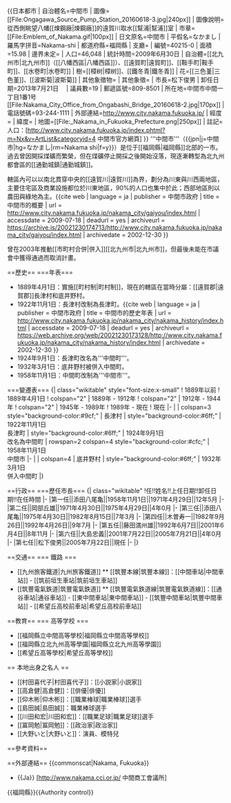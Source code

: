 {{日本都市
| 自治體名=中間市
| 圖像=[[File:Ongagawa_Source_Pump_Station_20160618-3.jpg|240px]]
| 圖像說明=從西側眺望八幡[[煉鋼廠|煉鋼廠]]的遠賀川取水[[幫浦|幫浦]]室
| 市章=[[File:Emblem_of_Nakama.gif|100px]]
| 日文原名=中間市
| 平假名=なかまし
| 羅馬字拼音=Nakama-shi
| 都道府縣=福岡縣
| 支廳=
| 編號=40215-0
| 面積=15.98
| 邊界未定=
| 人口=46,048
| 統計時間=2009年6月30日
| 自治體=[[北九州市|北九州市]]（[[八幡西區|八幡西區]]）、[[遠賀町|遠賀町]]、[[鞍手町|鞍手町]]、[[水卷町|水卷町]]
| 樹=[[樟树|樟树]]、[[鐵冬青|鐵冬青]]
| 花=[[三色堇|三色堇]]、[[波斯菊|波斯菊]]
| 其他象徵物=
| 其他象徵=
| 市長=松下俊男
| 卸任日期=2013年7月21日　
| 議員數=19
| 郵遞區號=809-8501
| 所在地=中間市中間一丁目1番1号<br>[[File:Nakama_City_Office_from_Ongabashi_Bridge_20160618-2.jpg|170px]]
| 電話號碼=93-244-1111
| 外部連結=http://www.city.nakama.fukuoka.jp/
| 經度=
| 緯度=
| 地圖=[[File:_Nakama_in_Fukuoka_Prefecture.png|250px]]
| 註記=人口：[http://www.city.nakama.fukuoka.jp/index.phtml?m=Nx&v=ArtList&categoryid=4 中間市官方網頁]
}}
'''中間市'''（{{jpn|j=中間市|hg=なかまし|rm=Nakama shi|f=y}}）是位于[[福岡縣|福岡縣]]北部的一市。過去曾因開採煤礦而繁榮，但在煤礦停止開採之後開始沒落，現逐漸轉型為北九州都會區的[[通勤城鎮|通勤城鎮]]。

轄區內可以以南北貫穿中央的[[遠賀川|遠賀川]]為界，劃分為川東與川西兩地區，主要住宅區及商業設施都位於川東地區，90%的人口也集中於此；西部地區則以農田與綠地為主。<ref name="brief">{{cite web | language = ja | publisher = 中間市政府 | title = 中間市的概要 | url = http://www.city.nakama.fukuoka.jp/nakama_city/gaiyou/index.html | accessdate = 2009-07-18 | deadurl = yes | archiveurl = https://archive.is/20021230174713/http://www.city.nakama.fukuoka.jp/nakama_city/gaiyou/index.html | archivedate = 2002-12-30 }}</ref>

曾在2003年推動[[市町村合併|併入]][[北九州市|北九州市]]，但最後未能在市議會中獲得通過而取消計畫。

==歷史==
===年表===
* 1889年4月1日：實施[[町村制|町村制]]，現在的轄區在當時分屬：[[遠賀郡|遠賀郡]]長津村和底井野村。
* 1922年11月1日：長津村改制為長津町。<ref>{{cite web | language = ja | publisher = 中間市政府 | title = 中間市的歷史年表 | url = http://www.city.nakama.fukuoka.jp/nakama_city/nakama_history/index.html | accessdate = 2009-07-18 | deadurl = yes | archiveurl = https://web.archive.org/web/20021230173128/http://www.city.nakama.fukuoka.jp/nakama_city/nakama_history/index.html | archivedate = 2002-12-30 }}</ref>
* 1924年9月1日：長津町改名為'''中間町'''。
* 1932年3月1日：底井野村被併入中間町。
* 1958年11月1日：中間町改制為'''中間市'''。

===變遷表===
{| class="wikitable" style="font-size:x-small"
! 1889年以前
! 1889年4月1日
! colspan="2" | 1889年 - 1912年
! colspan="2" | 1912年 - 1944年
! colspan="2" | 1945年 - 1989年
! 1989年 - 現在
! 現在
|-
|
| colspan=3 style="background-color:#9cf;" | 長津村
| style="background-color:#6ff;" | 1922年11月1日<br />長津町
| style="background-color:#6ff;" | 1924年9月1日<br />改名為中間町
| rowspan=2 colspan=4 style="background-color:#cfc;" | 1958年11月1日<br />中間市
|-
|
| colspan=4 | 底井野村
| style="background-color:#6ff;" | 1932年3月1日<br />併入中間町
|}

==行政==
===歷任市長===
{| class="wikitable"
!任!!姓名!!上任日期!!卸任日期!!在任時間
|-
|第一任||添田八尾亀||1958年11月1日||1971年4月29日||12年5月
|-
|第二任||岡部丘雄||1971年4月30日||1975年4月29日||4年0月
|-
|第三任||添田八尾亀||1975年4月30日||1982年8月15日||7年3月
|-
|第四任||木曽寿一||1982年9月26日||1992年4月26日||9年7月
|-
|第五任||藤田満州雄||1992年6月7日||2001年6月4日||8年11月
|-
|第六任||大島忠義||2001年7月22日||2005年7月21日||4年0月
|-
|第七任||松下俊男||2005年7月22日||現任
|-
|}

==交通==
=== 鐵路 ===
* [[九州旅客鐵道|九州旅客鐵道]]
** [[筑豐本線|筑豐本線]]：[[中間車站|中間車站]] - [[筑前垣生車站|筑前垣生車站]]
* [[筑豐電氣鉄道|筑豐電氣鉄道]]
** [[筑豐電氣鉄道線|筑豐電氣鉄道線]]：[[通谷車站|通谷車站]] - [[東中間車站|東中間車站]] - [[筑豐中間車站|筑豐中間車站]] - [[希望丘高校前車站|希望丘高校前車站]]

==教育==
=== 高等学校 ===
* [[福岡縣立中間高等學校|福岡縣立中間高等學校]]
* [[福岡縣立北九州高等學園|福岡縣立北九州高等學園]]
* [[希望丘高等學校|希望丘高等學校]]

== 本地出身之名人 ==
* [[村田喜代子|村田喜代子]]：[[小説家|小説家]]
* [[高倉健|高倉健]]：[[俳優|俳優]]
* [[仰木彬|仰木彬]]：[[職業棒球|職業棒球]]選手
* [[島田誠|島田誠]]：職業棒球選手
* [[川田和宏|川田和宏]]：[[職業足球|職業足球]]選手
* [[冨岡勉|冨岡勉]]：[[政治家|政治家]]
* [[大野いと|大野いと]]：演員、模特兒

==參考資料==
<div class="references-small">
<references />
</div>

==外部連結==
{{commonscat|Nakama, Fukuoka}}
* {{Ja}} [http://www.nakama.cci.or.jp/ 中間商工會議所]

{{福岡縣}}{{Authority control}}